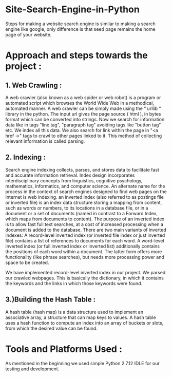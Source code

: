 # Site-Search-Engine-in-Python
Steps for making a website search engine is similar to making a search engine like google, only difference is that seed page remains the home page of your website. 
# Approach and steps towards the project :
## 1. Web Crawling :
A web crawler (also known as a web spider or web robot) is a program or automated script which browses the World Wide Web in a methodical, automated manner. A web crawler can be simply made using the “ urllib “ library in the python. The input url gives the page source ( html ), in bytes format which can be converted into strings. Now we search for information data like in tags "line tag", "paragraph tag"  avoiding tags like "button tag" etc. We index all this data. We also search for link within the page in "<a href ->" tags to crawl to other pages linked to it. This method of collecting relevant information is called parsing.

## 2. Indexing :
Search engine indexing collects, parses, and stores data to facilitate fast and accurate information retrieval. Index design incorporates interdisciplinary concepts from linguistics, cognitive psychology, mathematics, informatics, and computer science. An alternate name for the process in the context of search engines designed to find web pages on the Internet is web indexing.
an inverted index (also referred to as postings file or inverted file) is an index data structure storing a mapping from content, such as words or numbers, to its locations in a database file, or in a document or a set of documents (named in contrast to a Forward Index, which maps from documents to content). The purpose of an inverted index is to allow fast full text searches, at a cost of increased processing when a document is added to the database.
There are two main variants of inverted indexes: A record-level inverted index (or inverted file index or just inverted file) contains a list of references to documents for each word. A word-level inverted index (or full inverted index or inverted list) additionally contains the positions of each word within a document. The latter form offers more functionality (like phrase searches), but needs more processing power and space to be created.

We have implemented record-level inverted index in our project. We parsed our crawled webpages. This is basically the dictionary, in which it contains the keywords and the links in which those keywords were found.

## 3.)Building the Hash Table :
A hash table (hash map) is a data structure used to implement an associative array, a structure that can map keys to values. A hash table uses a hash function to compute an index into an array of buckets or slots, from which the desired value can be found.

# Tools and Platforms Used :
As mentioned in the beginning we used simple Python 2.7.12 IDLE for our testing and development. 

